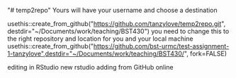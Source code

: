 "# temp2repo" 
Yours will have your username and choose a destination

 usethis::create_from_github("https://github.com/tanzylove/temp2repo.git", destdir="~/Documents/work/teaching/BST430")
 you need to change this to the right repository and location for you and your local machine
 usethis::create_from_github("https://github.com/bst-urmc/test-assignment-1-tanzylove",destdir="~/Documents/work/teaching/BST430/", fork=FALSE)
 
editing in RStudio
new rstudio 
adding from GitHub online
